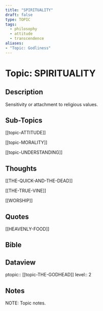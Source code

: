 ```yaml
---
title: "SPIRITUALITY"
draft: false
type: TOPIC
tags:
  - philosophy
  - attitude
  - transcendence
aliases: 
- "Topic: Godliness"
---
```

# Topic: SPIRITUALITY 
## Description
Sensitivity or attachment to religious values.

## Sub-Topics

[[topic-ATTITUDE]]

[[topic-MORALITY]]

[[topic-UNDERSTANDING]]

## Thoughts
[[THE-QUICK-AND-THE-DEAD]]

[[THE-TRUE-VINE]]

[[WORSHIP]]

## Quotes
[[HEAVENLY-FOOD]]

## Bible


## Dataview
ptopic:: [[topic-THE-GODHEAD]]
level:: 2

## Notes
NOTE: Topic notes.